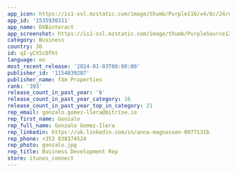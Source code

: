 ```yaml
---
app_icon: https://is1-ssl.mzstatic.com/image/thumb/Purple116/v4/6c/24/ea/6c24ea97-77af-0cb9-4dc7-25a47c46fcce/AppIcon-1x_U007emarketing-0-7-0-85-220.png/1024x1024bb.png
app_id: '1535930311'
app_name: DXBinteract
app_screenshot: https://is1-ssl.mzstatic.com/image/thumb/PurpleSource126/v4/ad/ed/d2/adedd272-ac94-99e0-2717-9c6a040df4e5/7758a6f5-493f-4a6c-84dc-c0caab525110_Simulator_Screenshot_-_iPhone_11_Pro_Max_-_2023-09-14_at_19.11.33.png/1242x2688bb.png
category: Business
country: JO
id: qI-yCh5cDfht
language: en
most_recent_release: '2024-01-03T00:00:00'
publisher_id: '1154839287'
publisher_name: fäm Properties
rank: '393'
release_count_in_past_year: '6'
release_count_in_past_year_category: 16
release_count_in_past_year_top_in_category: 21
rep_email: gonzalo.gomez-llera@bitrise.io
rep_first_name: Gonzalo
rep_full_name: Gonzalo Gomez-Ilera
rep_linkedin: https://uk.linkedin.com/in/anna-magnussen-0977131b
rep_phone: +353 838374524
rep_photo: gonzalo.jpg
rep_title: Business Development Rep
store: itunes_connect
---
```

